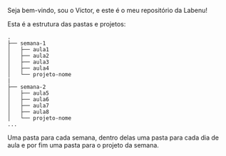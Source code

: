 Seja bem-vindo, sou o Victor, e este é o meu repositório da Labenu!

Esta é a estrutura das pastas e projetos:
```
.
├── semana-1
│   ├── aula1
│   ├── aula2
│   ├── aula3
│   ├── aula4
│   └── projeto-nome
|
├── semana-2
│   ├── aula5
│   ├── aula6
│   ├── aula7
│   ├── aula8
│   └── projeto-nome
...
```
Uma pasta para cada semana, dentro delas uma pasta para cada dia de aula e por fim uma pasta para o projeto da semana.
